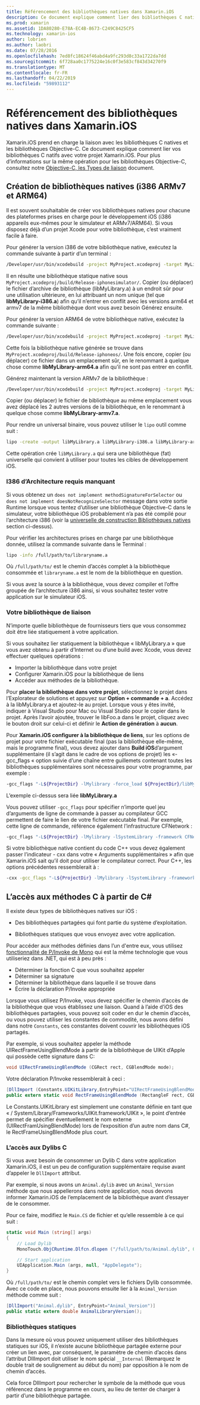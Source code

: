 ```yaml
---
title: Référencement des bibliothèques natives dans Xamarin.iOS
description: Ce document explique comment lier des bibliothèques C natifs dans une application Xamarin.iOS. Il décrit comment créer des bibliothèques natives universels et l’accès aux méthodes C à partir de C#.
ms.prod: xamarin
ms.assetid: 1DA80280-E78A-EC4B-8673-C249C8425CF5
ms.technology: xamarin-ios
author: lobrien
ms.author: laobri
ms.date: 07/28/2016
ms.openlocfilehash: 7ed8fc18624f46abd4a9fc293d8c33a1722da7dd
ms.sourcegitcommit: 6f728aa0c1775224e16c0f3e583cf843d34270f9
ms.translationtype: MT
ms.contentlocale: fr-FR
ms.lasthandoff: 04/22/2019
ms.locfileid: "59893112"
---
```

# <a name="referencing-native-libraries-in-xamarinios"></a>Référencement des bibliothèques natives dans Xamarin.iOS

Xamarin.iOS prend en charge la liaison avec les bibliothèques C natives et les bibliothèques Objective-C. Ce document explique comment lier vos bibliothèques C natifs avec votre projet Xamarin.iOS. Pour plus d’informations sur la même opération pour les bibliothèques Objective-C, consultez notre [Objective-C, les Types de liaison](~/ios/platform/binding-objective-c/index.md) document.

<a name="building_native" />

## <a name="building-universal-native-libraries-i386-armv7-and-arm64"></a>Création de bibliothèques natives (i386 ARMv7 et ARM64)

Il est souvent souhaitable de créer vos bibliothèques natives pour chacune des plateformes prises en charge pour le développement iOS (i386 appareils eux-mêmes pour le simulateur et ARMv7/ARM64). Si vous disposez déjà d’un projet Xcode pour votre bibliothèque, c’est vraiment facile à faire.

Pour générer la version i386 de votre bibliothèque native, exécutez la commande suivante à partir d’un terminal :

```bash
/Developer/usr/bin/xcodebuild -project MyProject.xcodeproj -target MyLibrary -sdk iphonesimulator -arch i386 -configuration Release clean build
```

Il en résulte une bibliothèque statique native sous `MyProject.xcodeproj/build/Release-iphonesimulator/`. Copier (ou déplacer) le fichier d’archive de bibliothèque (libMyLibrary.a) à un endroit sûr pour une utilisation ultérieure, en lui attribuant un nom unique (tel que **libMyLibrary-i386.a**) afin qu’il n’entrer en conflit avec les versions arm64 et armv7 de la même bibliothèque dont vous avez besoin Générez ensuite.

Pour générer la version ARM64 de votre bibliothèque native, exécutez la commande suivante :

```bash
/Developer/usr/bin/xcodebuild -project MyProject.xcodeproj -target MyLibrary -sdk iphoneos -arch arm64 -configuration Release clean build
```

Cette fois la bibliothèque native générée se trouve dans `MyProject.xcodeproj/build/Release-iphoneos/`. Une fois encore, copier (ou déplacer) ce fichier dans un emplacement sûr, en le renommant à quelque chose comme **libMyLibrary-arm64.a** afin qu’il ne sont pas entrer en conflit.

Générez maintenant la version ARMv7 de la bibliothèque :

```bash
/Developer/usr/bin/xcodebuild -project MyProject.xcodeproj -target MyLibrary -sdk iphoneos -arch armv7 -configuration Release clean build
```

Copier (ou déplacer) le fichier de bibliothèque au même emplacement vous avez déplacé les 2 autres versions de la bibliothèque, en le renommant à quelque chose comme **libMyLibrary-armv7.a**.

Pour rendre un universal binaire, vous pouvez utiliser le `lipo` outil comme suit :

```bash
lipo -create -output libMyLibrary.a libMyLibrary-i386.a libMyLibrary-arm64.a libMyLibrary-armv7.a
```

Cette opération crée `libMyLibrary.a` qui sera une bibliothèque (fat) universelle qui convient à utiliser pour toutes les cibles de développement iOS.


### <a name="missing-required-architecture-i386"></a>I386 d’Architecture requis manquant

Si vous obtenez un `does not implement methodSignatureForSelector` ou `does not implement doesNotRecognizeSelector` message dans votre sortie Runtime lorsque vous tentez d’utiliser une bibliothèque Objective-C dans le simulateur, votre bibliothèque iOS probablement n’a pas été compilé pour l’architecture i386 (voir la [universelle de construction Bibliothèques natives](#building_native) section ci-dessus).

Pour vérifier les architectures prises en charge par une bibliothèque donnée, utilisez la commande suivante dans le Terminal :

```bash
lipo -info /full/path/to/libraryname.a
```

Où `/full/path/to/` est le chemin d’accès complet à la bibliothèque consommée et `libraryname.a` est le nom de la bibliothèque en question.

Si vous avez la source à la bibliothèque, vous devez compiler et l’offre groupée de l’architecture i386 ainsi, si vous souhaitez tester votre application sur le simulateur iOS.

### <a name="linking-your-library"></a>Votre bibliothèque de liaison

N’importe quelle bibliothèque de fournisseurs tiers que vous consommez doit être liée statiquement à votre application. 

Si vous souhaitez lier statiquement la bibliothèque « libMyLibrary.a » que vous avez obtenu à partir d’Internet ou d’une build avec Xcode, vous devez effectuer quelques opérations :

-  Importer la bibliothèque dans votre projet
-  Configurer Xamarin.iOS pour la bibliothèque de liens
-  Accéder aux méthodes de la bibliothèque.


Pour **placer la bibliothèque dans votre projet**, sélectionnez le projet dans l’Explorateur de solutions et appuyez sur **Option + commande + a**. Accédez à la libMyLibrary.a et ajoutez-le au projet. Lorsque vous y êtes invité, indiquer à Visual Studio pour Mac ou Visual Studio pour le copier dans le projet. Après l’avoir ajoutée, trouver le libFoo.a dans le projet, cliquez avec le bouton droit sur celui-ci et définir le **Action de génération** à **aucun**.

Pour **Xamarin.iOS configurer à la bibliothèque de liens**, sur les options de projet pour votre fichier exécutable final (pas la bibliothèque elle-même, mais le programme final), vous devez ajouter dans **Build iOS**d’argument supplémentaire (il s’agit dans le cadre de vos options de projet) les «-gcc_flags « option suivie d’une chaîne entre guillemets contenant toutes les bibliothèques supplémentaires sont nécessaires pour votre programme, par exemple :

```bash
-gcc_flags "-L${ProjectDir} -lMylibrary -force_load ${ProjectDir}/libMyLibrary.a"
```

L’exemple ci-dessus sera liée **libMyLibrary.a**

Vous pouvez utiliser `-gcc_flags` pour spécifier n’importe quel jeu d’arguments de ligne de commande à passer au compilateur GCC permettent de faire le lien de votre fichier exécutable final. Par exemple, cette ligne de commande, référence également l’infrastructure CFNetwork :

```bash
-gcc_flags "-L${ProjectDir} -lMylibrary -lSystemLibrary -framework CFNetwork -force_load ${ProjectDir}/libMyLibrary.a"
```

Si votre bibliothèque native contient du code C++ vous devez également passer l’indicateur - cxx dans votre « Arguments supplémentaires » afin que Xamarin.iOS sait qu’il doit pour utiliser le compilateur correct. Pour C++, les options précédentes ressemblerait à :

```bash
-cxx -gcc_flags "-L${ProjectDir} -lMylibrary -lSystemLibrary -framework CFNetwork -force_load ${ProjectDir}/libMyLibrary.a"
```

<a name="Accessing_C_Methods_from_C#" />

## <a name="accessing-c-methods-from-c35"></a>L’accès aux méthodes C à partir de C&#35;

Il existe deux types de bibliothèques natives sur iOS :

-  Des bibliothèques partagées qui font partie du système d’exploitation.

-  Bibliothèques statiques que vous envoyez avec votre application.


Pour accéder aux méthodes définies dans l’un d'entre eux, vous utilisez [fonctionnalité de P/Invoke de Mono](https://www.mono-project.com/docs/advanced/pinvoke/) qui est la même technologie que vous utiliseriez dans .NET, qui est à peu près :

-  Déterminer la fonction C que vous souhaitez appeler
-  Déterminer sa signature
-  Déterminer la bibliothèque dans laquelle il se trouve dans
-  Écrire la déclaration P/Invoke appropriée

Lorsque vous utilisez P/Invoke, vous devez spécifier le chemin d’accès de la bibliothèque que vous établissez une liaison. Quand à l’aide d’iOS des bibliothèques partagées, vous pouvez soit coder en dur le chemin d’accès, ou vous pouvez utiliser les constantes de commodité, nous avons défini dans notre `Constants`, ces constantes doivent couvrir les bibliothèques iOS partagés.

Par exemple, si vous souhaitez appeler la méthode UIRectFrameUsingBlendMode à partir de la bibliothèque de UIKit d’Apple qui possède cette signature dans C:

```csharp
void UIRectFrameUsingBlendMode (CGRect rect, CGBlendMode mode);
```

Votre déclaration P/Invoke ressemblerait à ceci :

```csharp
[DllImport (Constants.UIKitLibrary,EntryPoint="UIRectFrameUsingBlendMode")]
public extern static void RectFrameUsingBlendMode (RectangleF rect, CGBlendMode blendMode);
```

Le Constants.UIKitLibrary est simplement une constante définie en tant que « / System/Library/Frameworks/UIKit.framework/UIKit », le point d’entrée permet de spécifier éventuellement le nom externe (UIRectFramUsingBlendMode) lors de l’exposition d’un autre nom dans C#, le RectFrameUsingBlendMode plus court.

<a name="Accessing_C_Dylibs" />

### <a name="accessing-c-dylibs"></a>L’accès aux Dylibs C

Si vous avez besoin de consommer un Dylib C dans votre application Xamarin.iOS, il est un peu de configuration supplémentaire requise avant d’appeler le `DllImport` attribut.

Par exemple, si nous avons un `Animal.dylib` avec un `Animal_Version` méthode que nous appellerons dans notre application, nous devons informer Xamarin.iOS de l’emplacement de la bibliothèque avant d’essayer de le consommer.

Pour ce faire, modifiez le `Main.CS` de fichier et qu’elle ressemble à ce qui suit :

```csharp
static void Main (string[] args)
{
    // Load Dylib
    MonoTouch.ObjCRuntime.Dlfcn.dlopen ("/full/path/to/Animal.dylib", 0);

    // Start application
    UIApplication.Main (args, null, "AppDelegate");
}
```

Où `/full/path/to/` est le chemin complet vers le fichiers Dylib consommée. Avec ce code en place, nous pouvons ensuite lier à la `Animal_Version` méthode comme suit :

```csharp
[DllImport("Animal.dylib", EntryPoint="Animal_Version")]
public static extern double AnimalLibraryVersion();
```

<a name="Static_Libraries" />

### <a name="static-libraries"></a>Bibliothèques statiques

Dans la mesure où vous pouvez uniquement utiliser des bibliothèques statiques sur iOS, il n’existe aucune bibliothèque partagée externe pour créer un lien avec, par conséquent, le paramètre de chemin d’accès dans l’attribut DllImport doit utiliser le nom spécial `__Internal` (Remarquez le double trait de soulignement au début du nom) par opposition à le nom de chemin d’accès.

Cela force DllImport pour rechercher le symbole de la méthode que vous référencez dans le programme en cours, au lieu de tenter de charger à partir d’une bibliothèque partagée.

